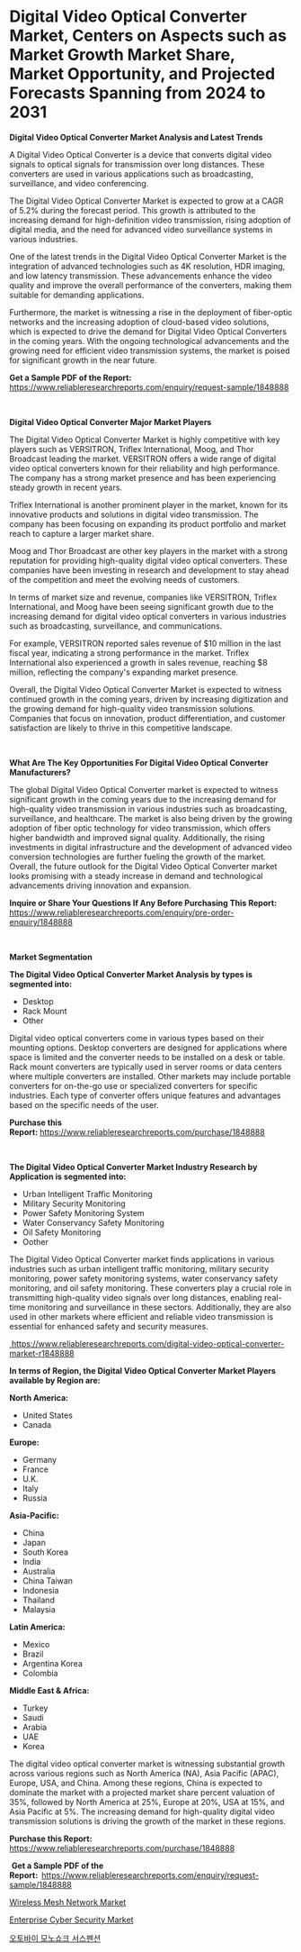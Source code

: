 <p><h1>Digital Video Optical Converter Market, Centers on Aspects such as Market Growth Market Share, Market Opportunity, and Projected Forecasts Spanning from 2024 to 2031</h1></p><p><strong>Digital Video Optical Converter Market Analysis and Latest Trends</strong></p>
<p><p>A Digital Video Optical Converter is a device that converts digital video signals to optical signals for transmission over long distances. These converters are used in various applications such as broadcasting, surveillance, and video conferencing.</p><p>The Digital Video Optical Converter Market is expected to grow at a CAGR of 5.2% during the forecast period. This growth is attributed to the increasing demand for high-definition video transmission, rising adoption of digital media, and the need for advanced video surveillance systems in various industries.</p><p>One of the latest trends in the Digital Video Optical Converter Market is the integration of advanced technologies such as 4K resolution, HDR imaging, and low latency transmission. These advancements enhance the video quality and improve the overall performance of the converters, making them suitable for demanding applications.</p><p>Furthermore, the market is witnessing a rise in the deployment of fiber-optic networks and the increasing adoption of cloud-based video solutions, which is expected to drive the demand for Digital Video Optical Converters in the coming years. With the ongoing technological advancements and the growing need for efficient video transmission systems, the market is poised for significant growth in the near future.</p></p>
<p><strong>Get a Sample PDF of the Report:&nbsp;</strong> <a href="https://www.reliableresearchreports.com/enquiry/request-sample/1848888">https://www.reliableresearchreports.com/enquiry/request-sample/1848888</a></p>
<p>&nbsp;</p>
<p><strong>Digital Video Optical Converter Major Market Players</strong></p>
<p><p>The Digital Video Optical Converter Market is highly competitive with key players such as VERSITRON, Triflex International, Moog, and Thor Broadcast leading the market. VERSITRON offers a wide range of digital video optical converters known for their reliability and high performance. The company has a strong market presence and has been experiencing steady growth in recent years.</p><p>Triflex International is another prominent player in the market, known for its innovative products and solutions in digital video transmission. The company has been focusing on expanding its product portfolio and market reach to capture a larger market share.</p><p>Moog and Thor Broadcast are other key players in the market with a strong reputation for providing high-quality digital video optical converters. These companies have been investing in research and development to stay ahead of the competition and meet the evolving needs of customers.</p><p>In terms of market size and revenue, companies like VERSITRON, Triflex International, and Moog have been seeing significant growth due to the increasing demand for digital video optical converters in various industries such as broadcasting, surveillance, and communications.</p><p>For example, VERSITRON reported sales revenue of $10 million in the last fiscal year, indicating a strong performance in the market. Triflex International also experienced a growth in sales revenue, reaching $8 million, reflecting the company's expanding market presence.</p><p>Overall, the Digital Video Optical Converter Market is expected to witness continued growth in the coming years, driven by increasing digitization and the growing demand for high-quality video transmission solutions. Companies that focus on innovation, product differentiation, and customer satisfaction are likely to thrive in this competitive landscape.</p></p>
<p>&nbsp;</p>
<p><strong>What Are The Key Opportunities For Digital Video Optical Converter Manufacturers?</strong></p>
<p><p>The global Digital Video Optical Converter market is expected to witness significant growth in the coming years due to the increasing demand for high-quality video transmission in various industries such as broadcasting, surveillance, and healthcare. The market is also being driven by the growing adoption of fiber optic technology for video transmission, which offers higher bandwidth and improved signal quality. Additionally, the rising investments in digital infrastructure and the development of advanced video conversion technologies are further fueling the growth of the market. Overall, the future outlook for the Digital Video Optical Converter market looks promising with a steady increase in demand and technological advancements driving innovation and expansion.</p></p>
<p><strong>Inquire or Share Your Questions If Any Before Purchasing This Report:</strong> <a href="https://www.reliableresearchreports.com/enquiry/pre-order-enquiry/1848888">https://www.reliableresearchreports.com/enquiry/pre-order-enquiry/1848888</a></p>
<p>&nbsp;</p>
<p><strong>Market Segmentation</strong></p>
<p><strong>The Digital Video Optical Converter Market Analysis by types is segmented into:</strong></p>
<p><ul><li>Desktop</li><li>Rack Mount</li><li>Other</li></ul></p>
<p><p>Digital video optical converters come in various types based on their mounting options. Desktop converters are designed for applications where space is limited and the converter needs to be installed on a desk or table. Rack mount converters are typically used in server rooms or data centers where multiple converters are installed. Other markets may include portable converters for on-the-go use or specialized converters for specific industries. Each type of converter offers unique features and advantages based on the specific needs of the user.</p></p>
<p><strong>Purchase this Report:&nbsp;</strong><a href="https://www.reliableresearchreports.com/purchase/1848888">https://www.reliableresearchreports.com/purchase/1848888</a></p>
<p>&nbsp;</p>
<p><strong>The Digital Video Optical Converter Market Industry Research by Application is segmented into:</strong></p>
<p><ul><li>Urban Intelligent Traffic Monitoring</li><li>Military Security Monitoring</li><li>Power Safety Monitoring System</li><li>Water Conservancy Safety Monitoring</li><li>Oil Safety Monitoring</li><li>Oother</li></ul></p>
<p><p>The Digital Video Optical Converter market finds applications in various industries such as urban intelligent traffic monitoring, military security monitoring, power safety monitoring systems, water conservancy safety monitoring, and oil safety monitoring. These converters play a crucial role in transmitting high-quality video signals over long distances, enabling real-time monitoring and surveillance in these sectors. Additionally, they are also used in other markets where efficient and reliable video transmission is essential for enhanced safety and security measures.</p></p>
<p><a href="https://www.reliableresearchreports.com/digital-video-optical-converter-market-r1848888">&nbsp;https://www.reliableresearchreports.com/digital-video-optical-converter-market-r1848888</a></p>
<p><strong>In terms of Region, the Digital Video Optical Converter Market Players available by Region are:</strong></p>
<p>
    <p> <strong> North America: </strong>
        <ul>
            <li>United States</li>
            <li>Canada</li>
        </ul>
        </p> 
    <p> <strong> Europe: </strong>
        <ul>
            <li>Germany</li>
            <li>France</li>
            <li>U.K.</li>
            <li>Italy</li>
            <li>Russia</li>
        </ul>
        </p> 
    <p> <strong> Asia-Pacific: </strong>
        <ul>
            <li>China</li>
            <li>Japan</li>
            <li>South Korea</li>
            <li>India</li>
            <li>Australia</li>
            <li>China Taiwan</li>
            <li>Indonesia</li>
            <li>Thailand</li>
            <li>Malaysia</li>
        </ul>
        </p> 
    <p> <strong> Latin America: </strong>
        <ul>
            <li>Mexico</li>
            <li>Brazil</li>
            <li>Argentina Korea</li>
            <li>Colombia</li>
        </ul>
        </p> 
    <p> <strong> Middle East & Africa: </strong>
        <ul>
            <li>Turkey</li>
            <li>Saudi</li>
            <li>Arabia</li>
            <li>UAE</li>
            <li>Korea</li>
        </ul>
    </p>
    </p>
<p><p>The digital video optical converter market is witnessing substantial growth across various regions such as North America (NA), Asia Pacific (APAC), Europe, USA, and China. Among these regions, China is expected to dominate the market with a projected market share percent valuation of 35%, followed by North America at 25%, Europe at 20%, USA at 15%, and Asia Pacific at 5%. The increasing demand for high-quality digital video transmission solutions is driving the growth of the market in these regions.</p></p>
<p><strong>Purchase this Report: </strong><a href="https://www.reliableresearchreports.com/purchase/1848888">https://www.reliableresearchreports.com/purchase/1848888</a></p>
<p>&nbsp;<strong>Get a Sample PDF of the Report:&nbsp;&nbsp;</strong><a href="https://www.reliableresearchreports.com/enquiry/request-sample/1848888">https://www.reliableresearchreports.com/enquiry/request-sample/1848888</a></p>
<p><strong></strong></p>
<p><p><a href="https://github.com/bobicer/Market-Research-Report-List-2/blob/main/wireless-mesh-network-market.md">Wireless Mesh Network Market</a></p><p><a href="https://github.com/timeliteaut/Market-Research-Report-List-2/blob/main/enterprise-cyber-security-market.md">Enterprise Cyber Security Market</a></p><p><a href="https://github.com/JonHarrtis67676y/Market-Research-Report-List-1/blob/main/383524018656.md">오토바이 모노쇼크 서스펜션</a></p></p>